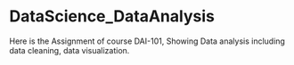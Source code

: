 # DataScience_DataAnalysis
Here is the Assignment of course DAI-101, Showing Data analysis including data cleaning, data visualization.
